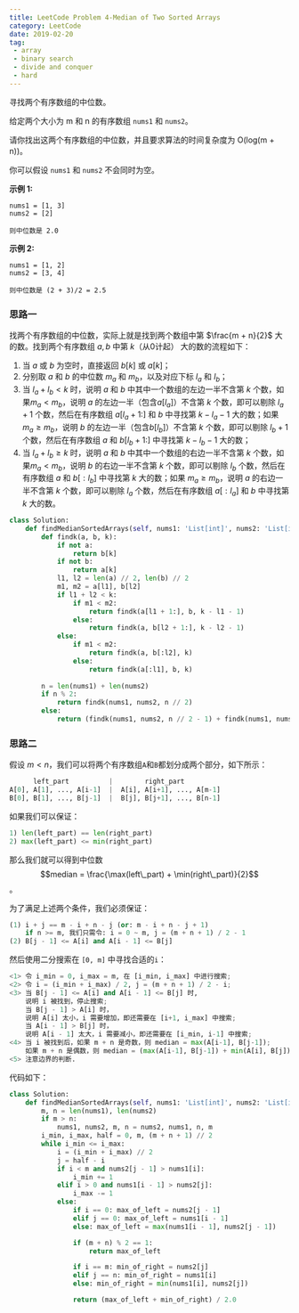 ```yaml
---
title: LeetCode Problem 4-Median of Two Sorted Arrays
category: LeetCode
date: 2019-02-20
tag:
 - array
 - binary search
 - divide and conquer
 - hard
---
```


寻找两个有序数组的中位数。

给定两个大小为 m 和 n 的有序数组 `nums1` 和 `nums2`。

请你找出这两个有序数组的中位数，并且要求算法的时间复杂度为 O(log(m + n))。

你可以假设 `nums1` 和 `nums2` 不会同时为空。

**示例 1:**

```
nums1 = [1, 3]
nums2 = [2]

则中位数是 2.0
```

**示例 2:**

```
nums1 = [1, 2]
nums2 = [3, 4]

则中位数是 (2 + 3)/2 = 2.5
```

### 思路一

找两个有序数组的中位数，实际上就是找到两个数组中第 $\frac{m + n}{2}$ 大的数。找到两个有序数组 $a, b$ 中第 $k$（从0计起） 大的数的流程如下：

1. 当 $a$ 或 $b$ 为空时，直接返回 $b[k]$ 或 $a[k]$；
2. 分别取 $a$ 和 $b$ 的中位数 $m_a$ 和 $m_b$，以及对应下标 $l_a$ 和 $l_b$；
3. 当 $l_a + l_b < k$ 时，说明 $a$ 和 $b$ 中其中一个数组的左边一半不含第 $k$ 个数，如果$m_a < m_b$，说明 $a$ 的左边一半（包含$a[l_a]$）不含第 $k$ 个数，即可以剔除 $l_a + 1$ 个数，然后在有序数组 $a[l_a+1:]$ 和 $b$ 中寻找第 $k-l_a-1$ 大的数；如果 $m_a \ge m_b$，说明 $b$ 的左边一半（包含$b[l_b]$）不含第 $k$ 个数，即可以剔除 $l_b + 1$ 个数，然后在有序数组 $a$ 和 $b[l_b+1:]$ 中寻找第 $k-l_b-1$ 大的数；
4. 当 $l_a + l_b \ge k$ 时，说明 $a$ 和 $b$ 中其中一个数组的右边一半不含第 $k$ 个数，如果$m_a < m_b$，说明 $b$ 的右边一半不含第 $k$ 个数，即可以剔除 $l_b$ 个数，然后在有序数组 $a$ 和 $b[:l_b]$ 中寻找第 $k$ 大的数；如果 $m_a \ge m_b$，说明 $a$ 的右边一半不含第 $k$ 个数，即可以剔除 $l_a$ 个数，然后在有序数组 $a[:l_a]$ 和 $b$ 中寻找第 $k$ 大的数。

```python
class Solution:
    def findMedianSortedArrays(self, nums1: 'List[int]', nums2: 'List[int]') -> 'float':
        def findk(a, b, k):
            if not a:
                return b[k]
            if not b:
                return a[k]
            l1, l2 = len(a) // 2, len(b) // 2
            m1, m2 = a[l1], b[l2]
            if l1 + l2 < k:
                if m1 < m2:
                    return findk(a[l1 + 1:], b, k - l1 - 1)
                else:
                    return findk(a, b[l2 + 1:], k - l2 - 1)
            else:
                if m1 < m2:
                    return findk(a, b[:l2], k)
                else:
                    return findk(a[:l1], b, k)
        
        n = len(nums1) + len(nums2)
        if n % 2:
            return findk(nums1, nums2, n // 2)
        else:
            return (findk(nums1, nums2, n // 2 - 1) + findk(nums1, nums2, n // 2)) / 2
```

### 思路二

假设 $m < n$，我们可以将两个有序数组`A`和`B`都划分成两个部分，如下所示：

```python
      left_part          |        right_part
A[0], A[1], ..., A[i-1]  |  A[i], A[i+1], ..., A[m-1]
B[0], B[1], ..., B[j-1]  |  B[j], B[j+1], ..., B[n-1]
```

如果我们可以保证：

```python
1) len(left_part) == len(right_part)
2) max(left_part) <= min(right_part)
```

那么我们就可以得到中位数 $$median = \frac{\max(left\_part) + \min(right\_part)}{2}$$。

为了满足上述两个条件，我们必须保证：

```python
(1) i + j == m - i + n - j (or: m - i + n - j + 1)
    if n >= m, 我们只需令: i = 0 ~ m, j = (m + n + 1) / 2 - 1
(2) B[j - 1] <= A[i] and A[i - 1] <= B[j]
```

然后使用二分搜索在 `[0, m]` 中寻找合适的`i`：

```python
<1> 令 i_min = 0, i_max = m, 在 [i_min, i_max] 中进行搜索;
<2> 令 i = (i_min + i_max) / 2, j = (m + n + 1) / 2 - i;
<3> 当 B[j - 1] <= A[i] and A[i - 1] <= B[j] 时,
    说明 i 被找到，停止搜索;
    当 B[j - 1] > A[i] 时，
    说明 A[i] 太小，i 需要增加，即还需要在 [i+1, i_max] 中搜索;
    当 A[i - 1] > B[j] 时，
    说明 A[i - 1] 太大，i 需要减小，即还需要在 [i_min, i-1] 中搜索;
<4> 当 i 被找到后，如果 m + n 是奇数，则 median = max(A[i-1], B[j-1]);
    如果 m + n 是偶数，则 median = (max(A[i-1], B[j-1]) + min(A[i], B[j])) / 2;
<5> 注意边界的判断.
```

代码如下：

```python
class Solution:
    def findMedianSortedArrays(self, nums1: 'List[int]', nums2: 'List[int]') -> 'float':
        m, n = len(nums1), len(nums2)
        if m > n:
            nums1, nums2, m, n = nums2, nums1, n, m
        i_min, i_max, half = 0, m, (m + n + 1) // 2
        while i_min <= i_max:
            i = (i_min + i_max) // 2
            j = half - i
            if i < m and nums2[j - 1] > nums1[i]:
                i_min += 1
            elif i > 0 and nums1[i - 1] > nums2[j]:
                i_max -= 1
            else:
                if i == 0: max_of_left = nums2[j - 1]
                elif j == 0: max_of_left = nums1[i - 1]
                else: max_of_left = max(nums1[i - 1], nums2[j - 1])

                if (m + n) % 2 == 1:
                    return max_of_left

                if i == m: min_of_right = nums2[j]
                elif j == n: min_of_right = nums1[i]
                else: min_of_right = min(nums1[i], nums2[j])

                return (max_of_left + min_of_right) / 2.0
```

